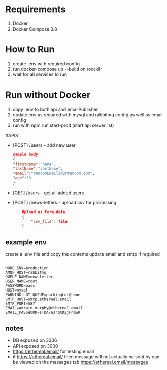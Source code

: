 # Requirements

1. Docker
2. Docker Compose 3.8

# How to Run

1. create .env with required config
2. run docker-compose up --build on root dir
3. wait for all services to run

# Run without Docker

1. copy .env to both api and emailPublisher
2. update env as required with mysql and rabbitmq config as well as email config
3. run with npm run start-prod (start api server 1st)

#APIS

-   [POST] /users - add new user

    ```JSON
    sample body
    {
    "firstName":"name",
    "lastName":"lastName",
    "email":"randomEmailId2@random.com",
    "age":30
    }
    ```

-   [GET] /users - get all added users

-   [POST] /news-letters - upload csv for processing

    ```JSON
        Upload as Form-data
        {
            "csv_file": file
        }
    ```

## example env

create a .env file and copy the contents update email and smtp if required

```env

NODE_ENV=production
AMQP_HOST=rabbitmq
QUEUE_NAME=newsletter
USER_NAME=root
PASSWORD=pass
HOST=mysql
PARKING_LOT_QUEUE=parkingLotQueue
SMTP_HOST=smtp.ethereal.email
SMTP_PORT=587
EMAIL=adrain.murphy@ethereal.email
EMAIL_PASSWORD=sTDA7eJrqXD2jPnmwR

```

## notes

-   DB exposed on 3306
-   API exposed on 3000
-   https://ethereal.email/ for testing email
-   if https://ethereal.email/ then message will not actually be sent by can be viewed on the messages tab https://ethereal.email/messages
